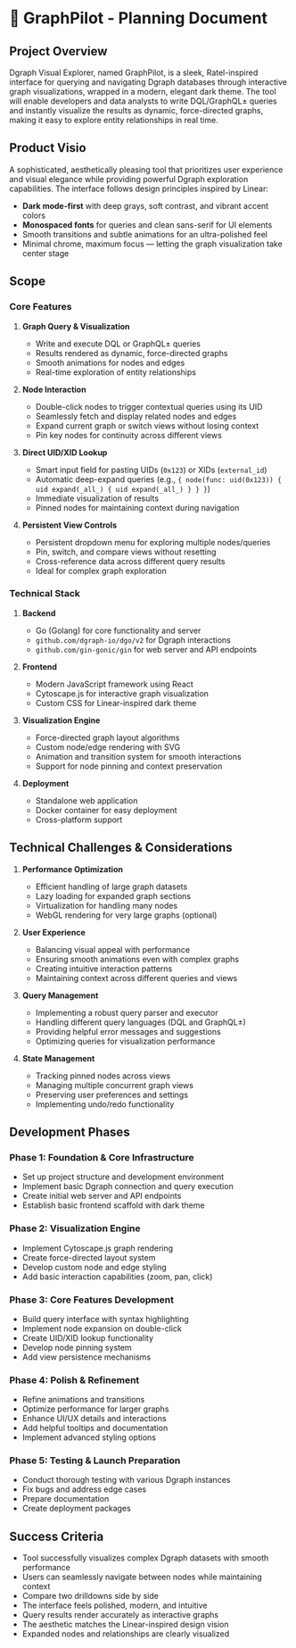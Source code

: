 # 🌌 GraphPilot - Planning Document

## Project Overview
Dgraph Visual Explorer, named GraphPilot, is a sleek, Ratel-inspired interface for querying and navigating Dgraph databases through interactive graph visualizations, wrapped in a modern, elegant dark theme. The tool will enable developers and data analysts to write DQL/GraphQL± queries and instantly visualize the results as dynamic, force-directed graphs, making it easy to explore entity relationships in real time.

## Product Visio
A sophisticated, aesthetically pleasing tool that prioritizes user experience and visual elegance while providing powerful Dgraph exploration capabilities. The interface follows design principles inspired by Linear:
- **Dark mode-first** with deep grays, soft contrast, and vibrant accent colors
- **Monospaced fonts** for queries and clean sans-serif for UI elements
- Smooth transitions and subtle animations for an ultra-polished feel
- Minimal chrome, maximum focus — letting the graph visualization take center stage

## Scope

### Core Features

1. **Graph Query & Visualization**
   - Write and execute DQL or GraphQL± queries
   - Results rendered as dynamic, force-directed graphs
   - Smooth animations for nodes and edges
   - Real-time exploration of entity relationships

2. **Node Interaction**
   - Double-click nodes to trigger contextual queries using its UID
   - Seamlessly fetch and display related nodes and edges
   - Expand current graph or switch views without losing context
   - Pin key nodes for continuity across different views

3. **Direct UID/XID Lookup**
   - Smart input field for pasting UIDs (`0x123`) or XIDs (`external_id`)
   - Automatic deep-expand queries (e.g., `{ node(func: uid(0x123)) { uid expand(_all_) { uid expand(_all_) } } }`)
   - Immediate visualization of results
   - Pinned nodes for maintaining context during navigation

4. **Persistent View Controls**
   - Persistent dropdown menu for exploring multiple nodes/queries
   - Pin, switch, and compare views without resetting
   - Cross-reference data across different query results
   - Ideal for complex graph exploration

### Technical Stack

1. **Backend**
   - Go (Golang) for core functionality and server
   - `github.com/dgraph-io/dgo/v2` for Dgraph interactions
   - `github.com/gin-gonic/gin` for web server and API endpoints

2. **Frontend**
   - Modern JavaScript framework using React
   - Cytoscape.js for interactive graph visualization
   - Custom CSS for Linear-inspired dark theme

3. **Visualization Engine**
   - Force-directed graph layout algorithms
   - Custom node/edge rendering with SVG
   - Animation and transition system for smooth interactions
   - Support for node pinning and context preservation

4. **Deployment**
   - Standalone web application
   - Docker container for easy deployment
   - Cross-platform support

## Technical Challenges & Considerations

1. **Performance Optimization**
   - Efficient handling of large graph datasets
   - Lazy loading for expanded graph sections
   - Virtualization for handling many nodes
   - WebGL rendering for very large graphs (optional)

2. **User Experience**
   - Balancing visual appeal with performance
   - Ensuring smooth animations even with complex graphs
   - Creating intuitive interaction patterns
   - Maintaining context across different queries and views

3. **Query Management**
   - Implementing a robust query parser and executor
   - Handling different query languages (DQL and GraphQL±)
   - Providing helpful error messages and suggestions
   - Optimizing queries for visualization performance

4. **State Management**
   - Tracking pinned nodes across views
   - Managing multiple concurrent graph views
   - Preserving user preferences and settings
   - Implementing undo/redo functionality

## Development Phases

### Phase 1: Foundation & Core Infrastructure 
- Set up project structure and development environment
- Implement basic Dgraph connection and query execution
- Create initial web server and API endpoints
- Establish basic frontend scaffold with dark theme

### Phase 2: Visualization Engine 
- Implement Cytoscape.js graph rendering
- Create force-directed layout system
- Develop custom node and edge styling
- Add basic interaction capabilities (zoom, pan, click)

### Phase 3: Core Features Development 
- Build query interface with syntax highlighting
- Implement node expansion on double-click
- Create UID/XID lookup functionality
- Develop node pinning system
- Add view persistence mechanisms

### Phase 4: Polish & Refinement 
- Refine animations and transitions
- Optimize performance for larger graphs
- Enhance UI/UX details and interactions
- Add helpful tooltips and documentation
- Implement advanced styling options

### Phase 5: Testing & Launch Preparation 
- Conduct thorough testing with various Dgraph instances
- Fix bugs and address edge cases
- Prepare documentation
- Create deployment packages

## Success Criteria
- Tool successfully visualizes complex Dgraph datasets with smooth performance
- Users can seamlessly navigate between nodes while maintaining context
- Compare two drilldowns side by side
- The interface feels polished, modern, and intuitive
- Query results render accurately as interactive graphs
- The aesthetic matches the Linear-inspired design vision
- Expanded nodes and relationships are clearly visualized